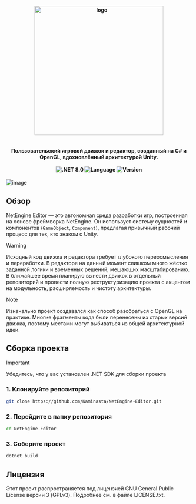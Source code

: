 <h4 align="center">
  <br>
  <img src="https://github.com/user-attachments/assets/ff062b69-a7a1-4048-9a98-812ac31a6d42" alt="logo" width="350px"/>
  <br>
  <br>
  <br>
  Пользовательский игровой движок и редактор, созданный на C# и OpenGL, вдохновлённый архитектурой Unity.
  <br>
  <br>
  <img src="https://img.shields.io/badge/.NET-8.0-512BD4" alt=".NET 8.0" />
  <img src="https://img.shields.io/badge/Language-C%23-239120" alt="Language" />
  <img src="https://img.shields.io/badge/Version-0.1.1-ef500d" alt="Version" />
  <br>
</h4>

![image](https://github.com/user-attachments/assets/3e3994fd-1e6a-4e18-b143-7b64c711f95a)

## Обзор

NetEngine Editor — это автономная среда разработки игр, построенная на основе фреймворка NetEngine. Он использует систему сущностей и компонентов (`GameObject`, `Component`), предлагая привычный рабочий процесс для тех, кто знаком с Unity.

> [!WARNING]
 Исходный код движка и редактора требует глубокого переосмысления и переработки. В редакторе на данный момент слишком много жёстко заданной логики и временных решений, мешающих масштабированию. В ближайшее время планирую вынести движок в отдельный репозиторий и провести полную реструктуризацию проекта с акцентом на модульность, расширяемость и чистоту архитектуры.

> [!NOTE]
> Изначально проект создавался как способ разобраться с OpenGL на практике. Многие фрагменты кода были перенесены из старых версий движка, поэтому местами могут выбиваться из общей архитектурной идеи.

## Сборка проекта

> [!IMPORTANT]
> Убедитесь, что у вас установлен .NET SDK для сборки проекта

### 1. Клонируйте репозиторий
```bash
git clone https://github.com/Kaminasta/NetEngine-Editor.git
```

### 2. Перейдите в папку репозитория
```bash
cd NetEngine-Editor
```

### 3. Соберите проект
```bash
dotnet build
```

## Лицензия

Этот проект распространяется под лицензией GNU General Public License версии 3 (GPLv3). Подробнее см. в файле LICENSE.txt.
